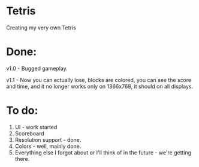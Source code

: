 # Tetris
Creating my very own Tetris

# Done:

v1.0 - Bugged gameplay.

v1.1 - Now you can actually lose, blocks are colored, you can see the score and time, and it no longer works only on 1366x768, it should on all displays.

# To do:

1. UI - work started
2. Scoreboard
3. Resolution support - done.
4. Colors - well, mainly done.
5. Everything else I forgot about or I'll think of in the future - we're getting there.
